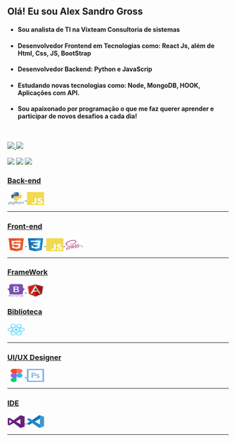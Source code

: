 <h2>Olá! Eu sou Alex Sandro Gross </h2>

<!-- Apresentação -->

- <h4> Sou analista de TI na Vixteam Consultoria de sistemas </h4>
- <h4> Desenvolvedor Frontend em Tecnologias como: React Js, além de Html, Css, JS, BootStrap </h4>
- <h4> Desenvolvedor Backend: Python e JavaScrip </h4>
- <h4> Estudando novas tecnologias como: Node, MongoDB, HOOK, Aplicações com API. </h4>
- <h4> Sou apaixonado por programação o que me faz querer aprender e participar de novos desafios a cada dia! </h4> <br> 


<!-- Painel de Trabalhos -->
<div>
  <a href="https://github.com/alexsgross">
  <img height="180em" src="https://github-readme-stats.vercel.app/api?username=alexsgross&show_icons=true&theme=dark&include_all_commits=true&count_private=true"/>
  <img height="180em" src="https://github-readme-stats.vercel.app/api/top-langs/?username=alexsgross&layout=compact&langs_count=7&theme=dark"/>
</div> <br>
<!-- Contatos  -->
  
  <div>      
  <a href = "mailto:alexsgross@hotmail.com"><img src="https://img.shields.io/badge/Microsoft_Outlook-0078D4?style=for-the-badge&logo=microsoft-outlook&logoColor=white"" target="_blank"></a>
  <a href="https://www.linkedin.com/in/alexsgross/" target="_blank"><img src="https://img.shields.io/badge/-LinkedIn-%230077B5?style=for-the-badge&logo=linkedin&logoColor=white" target="_blank"></a> 
  <a href="https://api.whatsapp.com/send?phone=5524992358368" target="_blank"><img src="https://img.shields.io/badge/WhatsApp-25D366?style=for-the-badge&logo=whatsapp&logoColor=white"
                                                                                     
 <br>
  
<!-- Tecnologias -->  
  
<div style="display: inline_block">
  
  <h3> Back-end </h3>  
    <img align="center" alt="Python" height="30" width="40" src="https://raw.githubusercontent.com/devicons/devicon/2ae2a900d2f041da66e950e4d48052658d850630/icons/python/python-original-wordmark.svg">
     <img align="center" alt="Js" height="30" width="40" src="https://raw.githubusercontent.com/devicons/devicon/master/icons/javascript/javascript-plain.svg"><hr>
  
  <h3> Front-end </h3>
  <img align="center" alt="HTML" height="30" width="40" src="https://raw.githubusercontent.com/devicons/devicon/master/icons/html5/html5-original.svg">
  <img align="center" alt="CSS" height="30" width="40" src="https://raw.githubusercontent.com/devicons/devicon/master/icons/css3/css3-original.svg">  
  <img align="center" alt="Js" height="30" width="40" src="https://raw.githubusercontent.com/devicons/devicon/master/icons/javascript/javascript-plain.svg">    
  <img align="center" alt="sass" height="30" width="40" src="https://raw.githubusercontent.com/devicons/devicon/9f4f5cdb393299a81125eb5127929ea7bfe42889/icons/sass/sass-original.svg">
  
  <hr>
     <h3> FrameWork </h3>
    <img align="center" alt="bootstrp" height="30" width="40"               src="https://raw.githubusercontent.com/devicons/devicon/9f4f5cdb393299a81125eb5127929ea7bfe42889/icons/bootstrap/bootstrap-plain-wordmark.svg">
    <img align="center" alt="bootstrp" height="30" width="40"               src="https://raw.githubusercontent.com/devicons/devicon/2ae2a900d2f041da66e950e4d48052658d850630/icons/angularjs/angularjs-original.svg">
    
       
   <h3> Biblioteca </h3>
    <img align="center" alt="bootstrp" height="30" width="40" src="https://raw.githubusercontent.com/devicons/devicon/2ae2a900d2f041da66e950e4d48052658d850630/icons/react/react-original.svg">
  <hr>  
  
  <h3> UI/UX Designer </h3>
    
  <img align="center" alt="figma" height="30" width="40" src="https://raw.githubusercontent.com/devicons/devicon/9f4f5cdb393299a81125eb5127929ea7bfe42889/icons/figma/figma-original.svg">
  <img align="center" alt="protoshop" height="30" width="40" src="https://raw.githubusercontent.com/devicons/devicon/9f4f5cdb393299a81125eb5127929ea7bfe42889/icons/photoshop/photoshop-line.svg">
 
  <hr> 
  
   <h3> IDE </h3>  
  
  <img align="center" alt="Visual Studio" height="30" width="40" src="https://raw.githubusercontent.com/devicons/devicon/9f4f5cdb393299a81125eb5127929ea7bfe42889/icons/visualstudio/visualstudio-plain.svg">
  <img align="center" alt="VS code" height="30" width="40" src="https://raw.githubusercontent.com/devicons/devicon/9f4f5cdb393299a81125eb5127929ea7bfe42889/icons/vscode/vscode-original.svg">
  <br>
   <hr>

